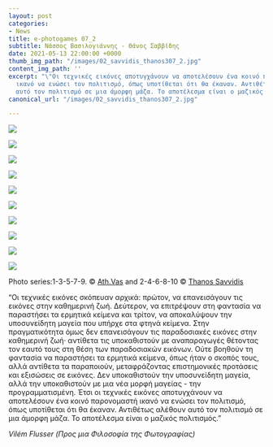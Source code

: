 ```yaml
---
layout: post
categories:
- News
title: e-photogames 07_2
subtitle: Νάσσος Βασιλογιάννης - Θάνος Σαββίδης
date: 2021-05-13 22:00:00 +0000
thumb_img_path: "/images/02_savvidis_thanos307_2.jpg"
content_img_path: ''
excerpt: "\"Oι τεχνικές εικόνες αποτυγχάνουν να αποτελέσουν ένα κοινό παρονομαστή
  ικανό να ενώσει τον πολιτισμό, όπως υποτίθεται ότι θα έκαναν. Αντιθέτως αλέθουν
  αυτό τον πολιτισμό σε μια άμορφη μάζα. Το αποτέλεσμα είναι ο μαζικός πολιτισμός.”"
canonical_url: "/images/02_savvidis_thanos307_2.jpg"

---
```

![](/images/01_vassiloyannis_nassos307_2.jpg)

![](/images/02_savvidis_thanos307_2.jpg)

![](/images/03_vassiloyannis_nassos307_2.jpg)

![](/images/04_savvidis_thanos307_2.jpg)

![](/images/05_vassiloyannis_nassos307_2.jpg)

![](/images/07_vassiloyannis_nassos307_2.jpg)

![](/images/06_savvidis_thanos307_2.jpg)

![](/images/08_savvidis_thanos307_2.jpg)

![](/images/09_vassiloyannis_nassos307_2.jpg)

![](/images/10_savvidis_thanos307_2.jpg)

Photo series:1-3-5-7-9. © <a href="https://www.facebook.com/ath.vas" target="blank">Ath.Vas</a>   and  2-4-6-8-10  © <a href="https://www.facebook.com/ThanosSa" target="blank">Thanos Savvidis</a>

“Οι τεχνικές εικόνες σκόπευαν αρχικά: πρώτον, να επανεισάγουν τις εικόνες στην καθημερινή ζωή. Δεύτερον, να επιτρέψουν στη φαντασία να παραστήσει τα ερμητικά κείμενα και τρίτον, να αποκαλύψουν την υποσυνείδητη μαγεία που υπήρχε στα φτηνά κείμενα. Στην πραγματικότητα όμως δεν επανεισάγουν τις παραδοσιακές εικόνες στην καθημερινή ζωή· αντίθετα τις υποκαθιστούν με αναπαραγωγές θέτοντας τον εαυτό τους στη θέση των παραδοσιακών εικόνων. Ούτε βοηθούν τη φαντασία να παραστήσει τα ερμητικά κείμενα, όπως ήταν ο σκοπός τους, αλλά αντίθετα τα παραποιούν, μεταφράζοντας επιστημονικές προτάσεις και εξισώσεις σε εικόνες. Δεν υποκαθιστούν την υποσυνείδητη μαγεία, αλλά την υποκαθιστούν με μια νέα μορφή μαγείας - την προγραμματισμένη. Έτσι οι τεχνικές εικόνες αποτυγχάνουν να αποτελέσουν ένα κοινό παρονομαστή ικανό να ενώσει τον πολιτισμό, όπως υποτίθεται ότι θα έκαναν. Αντιθέτως αλέθουν αυτό τον πολιτισμό σε μια άμορφη μάζα. Το αποτέλεσμα είναι ο μαζικός πολιτισμός.”

_Vilém Flusser (Προς μια Φιλοσοφία της Φωτογραφίας)_